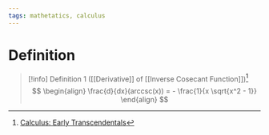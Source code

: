 ```yaml
---
tags: mathetatics, calculus
---
```


# Definition

> [!info] Definition 1 ([[Derivative]] of [[Inverse Cosecant Function]])[^1]
> $$
> \begin{align}
> \frac{d}{dx}(arccsc(x)) = - \frac{1}{x \sqrt{x^2 - 1}}
> \end{align}
> $$

[^1]: [Calculus: Early Transcendentals](zotero://open-pdf/library/items/EEFDQ9Y5?page=246)